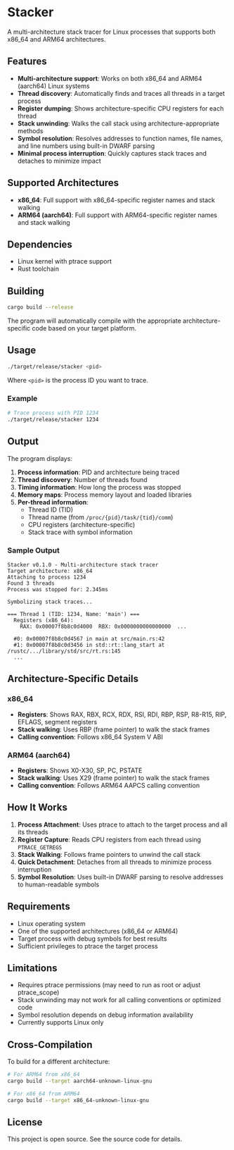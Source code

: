 # Stacker

A multi-architecture stack tracer for Linux processes that supports both x86_64 and ARM64 architectures.

## Features

- **Multi-architecture support**: Works on both x86_64 and ARM64 (aarch64) Linux systems
- **Thread discovery**: Automatically finds and traces all threads in a target process
- **Register dumping**: Shows architecture-specific CPU registers for each thread
- **Stack unwinding**: Walks the call stack using architecture-appropriate methods
- **Symbol resolution**: Resolves addresses to function names, file names, and line numbers using built-in DWARF parsing
- **Minimal process interruption**: Quickly captures stack traces and detaches to minimize impact

## Supported Architectures

- **x86_64**: Full support with x86_64-specific register names and stack walking
- **ARM64 (aarch64)**: Full support with ARM64-specific register names and stack walking

## Dependencies

- Linux kernel with ptrace support
- Rust toolchain

## Building

```bash
cargo build --release
```

The program will automatically compile with the appropriate architecture-specific code based on your target platform.

## Usage

```bash
./target/release/stacker <pid>
```

Where `<pid>` is the process ID you want to trace.

### Example

```bash
# Trace process with PID 1234
./target/release/stacker 1234
```

## Output

The program displays:

1. **Process information**: PID and architecture being traced
2. **Thread discovery**: Number of threads found
3. **Timing information**: How long the process was stopped
4. **Memory maps**: Process memory layout and loaded libraries
5. **Per-thread information**:
   - Thread ID (TID)
   - Thread name (from `/proc/{pid}/task/{tid}/comm`)
   - CPU registers (architecture-specific)
   - Stack trace with symbol information

### Sample Output

```
Stacker v0.1.0 - Multi-architecture stack tracer
Target architecture: x86_64
Attaching to process 1234
Found 3 threads
Process was stopped for: 2.345ms

Symbolizing stack traces...

=== Thread 1 (TID: 1234, Name: 'main') ===
  Registers (x86_64):
    RAX: 0x00007f8b8c0d4000  RBX: 0x0000000000000000  ...
    
  #0: 0x00007f8b8c0d4567 in main at src/main.rs:42
  #1: 0x00007f8b8c0d3456 in std::rt::lang_start at /rustc/.../library/std/src/rt.rs:145
  ...
```

## Architecture-Specific Details

### x86_64
- **Registers**: Shows RAX, RBX, RCX, RDX, RSI, RDI, RBP, RSP, R8-R15, RIP, EFLAGS, segment registers
- **Stack walking**: Uses RBP (frame pointer) to walk the stack frames
- **Calling convention**: Follows x86_64 System V ABI

### ARM64 (aarch64)
- **Registers**: Shows X0-X30, SP, PC, PSTATE
- **Stack walking**: Uses X29 (frame pointer) to walk the stack frames  
- **Calling convention**: Follows ARM64 AAPCS calling convention

## How It Works

1. **Process Attachment**: Uses ptrace to attach to the target process and all its threads
2. **Register Capture**: Reads CPU registers from each thread using `PTRACE_GETREGS`
3. **Stack Walking**: Follows frame pointers to unwind the call stack
4. **Quick Detachment**: Detaches from all threads to minimize process interruption
5. **Symbol Resolution**: Uses built-in DWARF parsing to resolve addresses to human-readable symbols

## Requirements

- Linux operating system
- One of the supported architectures (x86_64 or ARM64)
- Target process with debug symbols for best results
- Sufficient privileges to ptrace the target process

## Limitations

- Requires ptrace permissions (may need to run as root or adjust ptrace_scope)
- Stack unwinding may not work for all calling conventions or optimized code
- Symbol resolution depends on debug information availability
- Currently supports Linux only

## Cross-Compilation

To build for a different architecture:

```bash
# For ARM64 from x86_64
cargo build --target aarch64-unknown-linux-gnu

# For x86_64 from ARM64  
cargo build --target x86_64-unknown-linux-gnu
```

## License

This project is open source. See the source code for details.